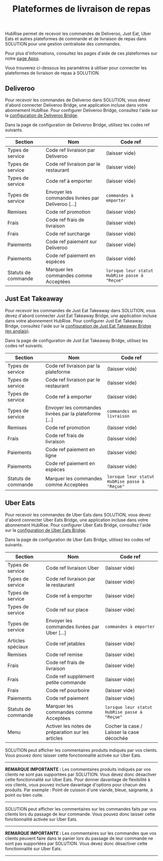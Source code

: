 ﻿---
title: Plateformes de livraison de repas
position: 6
layout: documentation
meta:
  title: Plateformes de livraison de repas | SOLUTION | HubRise
  description: HubRise permet de connecter SOLUTION à Deliveroo, Uber Eats, ou Just Eat. Paramètres à utiliser pour configurer la connexion de ces plateformes.
---

HubRise permet de recevoir les commandes de Deliveroo, Just Eat, Uber Eats et autres plateformes de commande et de livraison de repas dans SOLUTION pour une gestion centralisée des commandes.

Pour plus d'informations, consultez les pages d'aide de ces plateformes sur notre [page Apps](/apps/plateformes-de-livraison-de-repas).

Vous trouverez ci-dessous les paramètres à utiliser pour connecter les plateformes de livraison de repas à SOLUTION.

## Deliveroo

Pour recevoir les commandes de Deliveroo dans SOLUTION, vous devez d'abord connecter Deliveroo Bridge, une application incluse dans votre abonnement HubRise. Pour configurer Deliveroo Bridge, consultez l'aide sur la [configuration de Deliveroo Bridge](/apps/deliveroo/configuration).

Dans la page de configuration de Deliveroo Bridge, utilisez les codes ref suivants.

| Section             | Nom                                               | Code ref                                      |
| ------------------- | ------------------------------------------------- | --------------------------------------------- |
| Types de service    | Code ref livraison par Deliveroo                  | (laisser vide)                                |
| Types de service    | Code ref livraison par le restaurant              | (laisser vide)                                |
| Types de service    | Code ref à emporter                               | (laisser vide)                                |
| Types de service    | Envoyer les commandes livrées par Deliveroo [...] | `commandes à emporter`                        |
| Remises             | Code ref promotion                                | (laisser vide)                                |
| Frais               | Code ref frais de livraison                       | (laisser vide)                                |
| Frais               | Code ref surcharge                                | (laisser vide)                                |
| Paiements           | Code ref paiement sur Deliveroo                   | (laisser vide)                                |
| Paiements           | Code ref paiement en espèces                      | (laisser vide)                                |
| Statuts de commande | Marquer les commandes comme Acceptées             | `lorsque leur statut HubRise passe à "Reçue"` |

## Just Eat Takeaway

Pour recevoir les commandes de Just Eat Takeaway dans SOLUTION, vous devez d'abord connecter Just Eat Takeaway Bridge, une application incluse dans votre abonnement HubRise. Pour configurer Just Eat Takeaway Bridge, consultez l'aide sur la  [configuration de Just Eat Takeaway Bridge (en anglais)](/apps/just-eat-takeaway/configuration).

Dans la page de configuration de Just Eat Takeaway Bridge, utilisez les codes ref suivants.

| Section             | Nom                                                   | Code ref                                                             |
| ------------------- | ----------------------------------------------------- | -------------------------------------------------------------------- |
| Types de service    | Code ref livraison par la plateforme                  | (laisser vide)                                                       |
| Types de service    | Code ref livraison par le restaurant                  | (laisser vide)                                                       |
| Types de service    | Code ref à emporter                                   | (laisser vide)                                                       |
| Types de service    | Envoyer les commandes livrées par la plateforme [...] | `commandes en livraison`                                             |
| Remises             | Code ref promotion                                    | (laisser vide)                                                       |
| Frais               | Code ref frais de livraison                           | (laisser vide)                                                       |
| Paiements           | Code ref paiement en ligne                            | (laisser vide)                                                       |
| Paiements           | Code ref paiement en espèces                          | (laisser vide)                                                       |
| Statuts de commande | Marquer les commandes comme Acceptées                 | `lorsque leur statut HubRise passe à "Reçue"`                        |

## Uber Eats

Pour recevoir les commandes de Uber Eats dans SOLUTION, vous devez d'abord connecter Uber Eats Bridge, une application incluse dans votre abonnement HubRise. Pour configurer Uber Eats Bridge, consultez l'aide sur la [configuration de Uber Eats Bridge](/apps/uber-eats/configuration).

Dans la page de configuration de Uber Eats Bridge, utilisez les codes ref suivants.

| Section             | Nom                                               | Code ref                                      |
| ------------------- | ------------------------------------------------- | ----------------------------------------------|
| Types de service    | Code ref livraison Uber                           | (laisser vide)                                |
| Types de service    | Code ref livraison par le restaurant              | (laisser vide)                                |
| Types de service    | Code ref à emporter                               | (laisser vide)                                |
| Types de service    | Code ref sur place                                | (laisser vide)                                |
| Types de service    | Envoyer les commandes livrées par Uber [...]      | `commandes à emporter`                        |
| Articles spéciaux   | Code ref jetables                                 | (laisser vide)                                |
| Remises             | Code ref remise                                   | (laisser vide)                                |
| Frais               | Code ref frais de livraison                       | (laisser vide)                                |
| Frais               | Code ref supplément petite commande               | (laisser vide)                                |
| Frais               | Code ref pourboire                                | (laisser vide)                                |
| Paiements           | Code ref paiement                                 | (laisser vide)                                |
| Statuts de commande | Marquer les commandes comme Acceptées             | `lorsque leur statut HubRise passe à "Reçue"` |
| Menu                | Activer les notes de préparation sur les articles | Cocher la case / Laisser la case décochée     |


SOLUTION peut afficher les commentaires produits indiqués par vos clients. Vous pouvez donc laisser cette fonctionnalité activée sur Uber Eats.

---

**REMARQUE IMPORTANTE :** Les commentaires produits indiqués par vos clients ne sont pas supportées par SOLUTION. Vous devez donc désactiver cette fonctionnalité sur Uber Eats. Pour donner davantage de flexibilité à vos clients, vous pouvez inclure davantage d'options pour chacun des produits. Par exemple : Point de cuisson d'une viande, bleue, saignante, à point ou bien cuite.

---

SOLUTION peut afficher les commentaires sur les commandes faits par vos clients lors du passage de leur commande. Vous pouvez donc laisser cette fonctionnalité activée sur Uber Eats.

---

**REMARQUE IMPORTANTE :** Les commentaires sur les commandes que vos clients peuvent faire dans le panier lors du passage de leur commande ne sont pas supportées par SOLUTION. Vous devez donc désactiver cette fonctionnalité sur Uber Eats.

---
